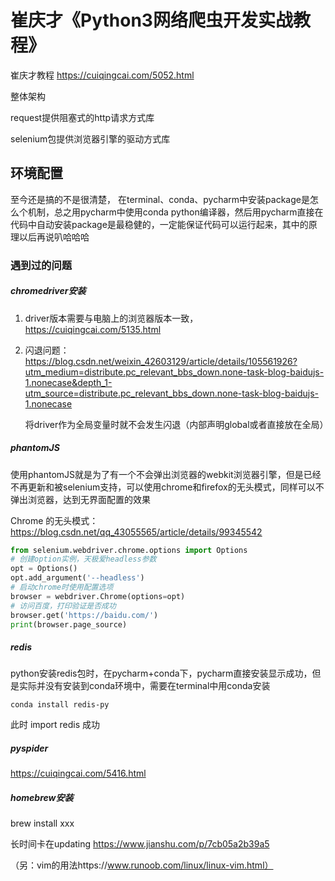 # 崔庆才《Python3网络爬虫开发实战教程》

崔庆才教程 https://cuiqingcai.com/5052.html

整体架构

request提供阻塞式的http请求方式库

selenium包提供浏览器引擎的驱动方式库



## 环境配置

至今还是搞的不是很清楚， 在terminal、conda、pycharm中安装package是怎么个机制，总之用pycharm中使用conda python编译器，然后用pycharm直接在代码中自动安装package是最稳健的，一定能保证代码可以运行起来，其中的原理以后再说叭哈哈哈

### 遇到过的问题

##### chromedriver安装

1. driver版本需要与电脑上的浏览器版本一致，https://cuiqingcai.com/5135.html

2. 闪退问题：https://blog.csdn.net/weixin_42603129/article/details/105561926?utm_medium=distribute.pc_relevant_bbs_down.none-task-blog-baidujs-1.nonecase&depth_1-utm_source=distribute.pc_relevant_bbs_down.none-task-blog-baidujs-1.nonecase

    将driver作为全局变量时就不会发生闪退（内部声明global或者直接放在全局）

##### phantomJS

使用phantomJS就是为了有一个不会弹出浏览器的webkit浏览器引擎，但是已经不再更新和被selenium支持，可以使用chrome和firefox的无头模式，同样可以不弹出浏览器，达到无界面配置的效果

Chrome 的无头模式：https://blog.csdn.net/qq_43055565/article/details/99345542

```python
from selenium.webdriver.chrome.options import Options
# 创建option实例，天极爱headless参数
opt = Options()
opt.add_argument('--headless')
# 启动chrome时使用配置选项
browser = webdriver.Chrome(options=opt)
# 访问百度，打印验证是否成功
browser.get('https://baidu.com/')
print(browser.page_source)
```

##### redis

python安装redis包时，在pycharm+conda下，pycharm直接安装显示成功，但是实际并没有安装到conda环境中，需要在terminal中用conda安装

```shell
conda install redis-py
```

此时 import redis 成功



##### pyspider

https://cuiqingcai.com/5416.html



##### homebrew安装

brew install xxx

长时间卡在updating https://www.jianshu.com/p/7cb05a2b39a5

（另：vim的用法https://www.runoob.com/linux/linux-vim.html）





